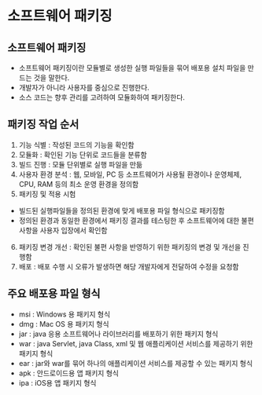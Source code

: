 # 소프트웨어 패키징
## 소프트웨어 패키징
* 소프트웨어 패키징이란 모듈별로 생성한 실행 파일들을 묶어 배포용 설치 파일을 만드는 것을 말한다.
* 개발자가 아니라 사용자를 중심으로 진행한다.
* 소스 코드는 향후 관리를 고려하여 모듈화하여 패키징한다.

## 패키징 작업 순서
1. 기능 식별 : 작성된 코드의 기능을 확인함
2. 모듈화 : 확인된 기능 단위로 코드들을 분류함
3. 빌드 진행 : 모듈 단위별로 실행 파일을 만듦
4. 사용자 환경 분석 : 웹, 모바일, PC 등 소프트웨어가 사용될 환경이나 운영체제, CPU, RAM 등의 최소 운영 환경을 정의함
5. 패키징 및 적용 시험 
  * 빌드된 실행파일들을 정의된 환경에 맞게 배포용 파일 형식으로 패키징함
  * 정의된 환경과 동일한 환경에서 패키징 결과를 테스팅한 후 소프트웨어에 대한 불편사항을 사용자 입장에서 확인함
6. 패키징 변경 개선 : 확인된 불편 사항을 반영하기 위한 패키징의 변경 및 개선을 진행함
7. 배포 : 배포 수행 시 오류가 발생하면 해당 개발자에게 전달하여 수정을 요청함

## 주요 배포용 파일 형식
* msi : Windows 용 패키지 형식
* dmg : Mac OS 용 패키지 형식
* jar : java 응용 소프트웨어나 라이브러리를 배포하기 위한 패키지 형식
* war : java Servlet, java Class, xml 및 웹 애플리케이션 서비스를 제공하기 위한 패키지 형식
* ear : jar와 war를 묶어 하나의 애플리케이션 서비스를 제공할 수 있는 패키지 형식
* apk : 안드로이드용 앱 패키지 형식
* ipa : iOS용 앱 패키지 형식
